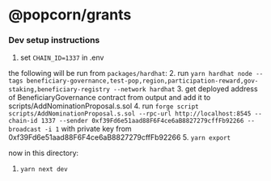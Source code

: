 # @popcorn/grants

### Dev setup instructions

1. set `CHAIN_ID=1337` in .env

the following will be run from `packages/hardhat`:
2. run `yarn hardhat node --tags beneficiary-governance,test-pop,region,participation-reward,gov-staking,beneficiary-registry --network hardhat`
3. get deployed address of BeneficiaryGovernance contract from output and add it to scripts/AddNominationProposal.s.sol
4. run `forge script scripts/AddNominationProposal.s.sol --rpc-url http://localhost:8545 --chain-id 1337 --sender 0xf39Fd6e51aad88F6F4ce6aB8827279cffFb92266 --broadcast -i 1` with private key from 0xf39Fd6e51aad88F6F4ce6aB8827279cffFb92266
5. `yarn export`

now in this directory:
1. `yarn next dev`



